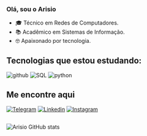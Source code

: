 ### Olá, sou o Arisio

- 🎓 Técnico em Redes de Computadores.
- 📚 Acadêmico em Sistemas de Informação.
- 🤓 Apaixonado por tecnologia.

## Tecnologias que estou estudando:
![github](https://img.shields.io/badge/GitHub-100000?style=for-the-badge&logo=github&logoColor=white&color=gray)
![SQL](https://img.shields.io/badge/MySQL-4479A1?style=for-the-badge&logo=mysql&logoColor=white&color=gray)
![python](https://img.shields.io/badge/python-3670A0?style=for-the-badge&logo=python&logoColor=white&color=gray) 


## Me encontre aqui
[![Telegram](https://img.shields.io/badge/Telegram-2CA5E0?style=for-the-badge&logo=telegram&logoColor=white&color=gray)](https://t.me/arisioandrad/)
[![Linkedin](https://img.shields.io/badge/LinkedIn-0077B5?style=for-the-badge&logo=linkedin&logoColor=white&color=gray)](https://www.linkedin.com/in/arisioandrade)
[![Instagram](https://img.shields.io/badge/Instagram-E4405F?style=for-the-badge&logo=instagram&logoColor=white&color=gray)](https://www.instagram.com/arisioandrade_/)

##
![Arisio GitHub stats](https://github-readme-stats.vercel.app/api/top-langs/?username=arisioandradee&layout=compact&bg_color=000000)

